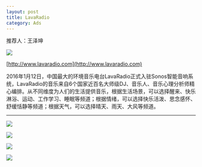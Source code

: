 ```yaml
---
layout: post
title: LavaRadio
category: Ads
---
```


推荐人：王泽坤

![](https://timgsa.baidu.com/timg?image&quality=80&size=b9999_10000&sec=1496768633646&di=5da3345c591a524ab8f318105304f8b4&imgtype=0&src=http%3A%2F%2Fww2.sinaimg.cn%2Flarge%2Fa2c1da85jw1ethqbpzlr9j20fk078di0.jpg)

[http://www.lavaradio.com](http://www.lavaradio.com)

2016年1月12日，中国最大的环境音乐电台LavaRadio正式入驻Sonos智能音响系统，LavaRadio的音乐来自6个国家近百名大师级DJ、音乐人、音乐心理分析师精心编排。从不同维度为人们的生活提供音乐，根据生活场景，可以选择醒来、快乐淋浴、运动、工作学习、睡眠等频道；根据情绪，可以选择快乐活泼、思念感怀、舒缓恬静等频道；根据天气，可以选择晴天、雨天、大风等频道。

---------------

![](https://timgsa.baidu.com/timg?image&quality=80&size=b9999_10000&sec=1496768672843&di=6938f875f9670bf2a935f3c773e144e7&imgtype=0&src=http%3A%2F%2Fn1.itc.cn%2Fimg8%2Fwb%2Frecom%2F2016%2F01%2F12%2F145258181170955245.PNG)

![](https://ss1.bdstatic.com/70cFuXSh_Q1YnxGkpoWK1HF6hhy/it/u=2323657906,2236245311&fm=23&gp=0.jpg)

![](https://timgsa.baidu.com/timg?image&quality=80&size=b9999_10000&sec=1496768762986&di=9f034643b432422007932c350349fc76&imgtype=0&src=http%3A%2F%2Fa.36krcnd.com%2Fphoto%2F6c61b8fe3c4cbbfe82ede68109de0a08.png)

![](https://timgsa.baidu.com/timg?image&quality=80&size=b9999_10000&sec=1496768803659&di=659362b6ee99d14d259c7a7eb629f8ee&imgtype=0&src=http%3A%2F%2Fi.dimg.cc%2Fa9%2F43%2F7d%2F04%2Fd2%2Fd6%2Fe7%2F4d%2Ff0%2F29%2F68%2F45%2F51%2F6d%2F21%2F0e.jpg)


